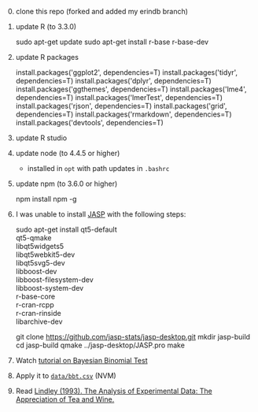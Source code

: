 0. clone this repo (forked and added my erindb branch)

1. update R (to 3.3.0)

	sudo apt-get update
	sudo apt-get install r-base r-base-dev

2. update R packages
	
	install.packages('ggplot2', dependencies=T)
	install.packages('tidyr', dependencies=T)
	install.packages('dplyr', dependencies=T)
	install.packages('ggthemes', dependencies=T)
	install.packages('lme4', dependencies=T)
	install.packages('lmerTest', dependencies=T)
	install.packages('rjson', dependencies=T)
	install.packages('grid', dependencies=T)
	install.packages('rmarkdown', dependencies=T)
	install.packages('devtools', dependencies=T)

3. update R studio

4. update node (to 4.4.5 or higher)
	* installed in `opt` with path updates in `.bashrc`

5. update npm (to 3.6.0 or higher)

	npm install npm -g

6. I was unable to install [JASP](https://jasp-stats.org/download/) with the following steps:

	sudo apt-get install qt5-default \
	qt5-qmake \
	libqt5widgets5 \
	libqt5webkit5-dev \
	libqt5svg5-dev \
	libboost-dev \
	libboost-filesystem-dev \
	libboost-system-dev \
	r-base-core \
	r-cran-rcpp \
	r-cran-rinside \
	libarchive-dev

	git clone https://github.com/jasp-stats/jasp-desktop.git
	mkdir jasp-build
	cd jasp-build
	qmake ../jasp-desktop/JASP.pro
	make

7. Watch [tutorial on Bayesian Binomial Test](https://youtu.be/rchMvOGOW1k)

8. Apply it to [`data/bbt.csv`](../data/bbt.csv) (NVM)

9. Read [Lindley (1993). The Analysis of Experimental Data: The Appreciation of Tea and Wine.](http://www2.isye.gatech.edu/~brani/isyebayes/bank/lindleybayeslady.pdf)